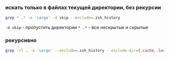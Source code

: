 ### искать только в файлах текущей директории, без рекурсии
```bash
grep * .* -e 'cargo' -d skip --exclude=.zsh_history
```
`-d skip` - пропустить директории
`* .*` - все нескрытые и скрытые

### рекурсивно
```bash
grep -rl . -e 'cargo' --exclude=.zsh_history --exclude-dir={.cache,.local}
```
